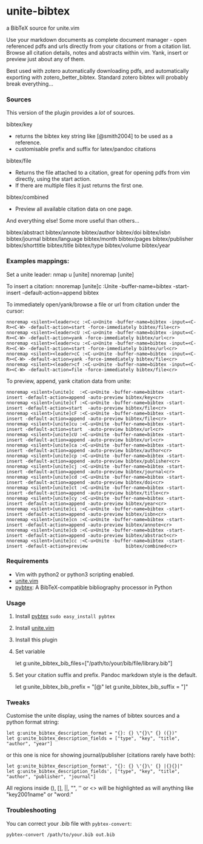 unite-bibtex
============

a BibTeX source for unite.vim

Use your markdown documents as complete document manager - open referenced pdfs
and urls directly from your citations or from a citation list. Browse all
citation details, notes and abstracts within vim. Yank, insert or preview just
about any of them.

Best used with zotero automatically downloading pdfs, and automatically
exporting with zotero_better_bibtex. Standard zotero bibtex will probably break
everything...


### Sources

This version of the plugin provides a *lot* of sources.

bibtex/key
- returns the bibtex key string like [@smith2004] to be used as a reference.
- customisable prefix and suffix for latex/pandoc citations

bibtex/file
- Returns the file attached to a citation, great for opening pdfs from vim
  directly, using the start action.
- If there are multiple files it just returns the first one.

bibtex/combined
- Preview all available citation data on one page.

And everything else! Some more useful than others...

bibtex/abstract
bibtex/annote
bibtex/author
bibtex/doi
bibtex/isbn
bibtex/journal
bibtex/language
bibtex/month
bibtex/pages
bibtex/publisher
bibtex/shorttitle
bibtex/title
bibtex/type
bibtex/volume
bibtex/year

### Examples mappings:

Set a unite leader:
nmap <leader>u [unite]
nnoremap [unite] <nop>

To insert a citation:
nnoremap <silent>[unite]c       :<C-u>Unite -buffer-name=bibtex   -start-insert -default-action=append      bibtex<cr>

To immediately open/yank/browse a file or url from citation under the cursor:

    nnoremap <silent><leader>cc :<C-u>Unite -buffer-name=bibtex -input=<C-R><C-W> -default-action=start -force-immediately bibtex/file<cr>
    nnoremap <silent><leader>cU :<C-u>Unite -buffer-name=bibtex -input=<C-R><C-W> -default-action=yank -force-immediately bibtex/url<cr>
    nnoremap <silent><leader>cu :<C-u>Unite -buffer-name=bibtex -input=<C-R><C-W> -default-action=start -force-immediately bibtex/url<cr>
    nnoremap <silent><leader>cC :<C-u>Unite -buffer-name=bibtex -input=<C-R><C-W> -default-action=yank -force-immediately bibtex/file<cr>
    nnoremap <silent><leader>cf :<C-u>Unite -buffer-name=bibtex -input=<C-R><C-W> -default-action=file -force-immediately bibtex/file<cr>

To preview, append, yank citation data from unite:

    nnoremap <silent>[unite]c  :<C-u>Unite -buffer-name=bibtex -start-insert -default-action=append -auto-preview bibtex/key<cr>
    nnoremap <silent>[unite]cf :<C-u>Unite -buffer-name=bibtex -start-insert -default-action=start  -auto-preview bibtex/file<cr>
    nnoremap <silent>[unite]cF :<C-u>Unite -buffer-name=bibtex -start-insert -default-action=append -auto-preview bibtex/file<cr>
    nnoremap <silent>[unite]cu :<C-u>Unite -buffer-name=bibtex -start-insert -default-action=start  -auto-preview bibtex/url<cr>
    nnoremap <silent>[unite]cU :<C-u>Unite -buffer-name=bibtex -start-insert -default-action=append -auto-preview bibtex/url<cr>
    nnoremap <silent>[unite]ca :<C-u>Unite -buffer-name=bibtex -start-insert -default-action=append -auto-preview bibtex/author<cr>
    nnoremap <silent>[unite]cp :<C-u>Unite -buffer-name=bibtex -start-insert -default-action=append -auto-preview bibtex/publisher<cr>
    nnoremap <silent>[unite]cj :<C-u>Unite -buffer-name=bibtex -start-insert -default-action=append -auto-preview bibtex/journal<cr>
    nnoremap <silent>[unite]cd :<C-u>Unite -buffer-name=bibtex -start-insert -default-action=append -auto-preview bibtex/doi<cr>
    nnoremap <silent>[unite]ct :<C-u>Unite -buffer-name=bibtex -start-insert -default-action=append -auto-preview bibtex/title<cr>
    nnoremap <silent>[unite]cy :<C-u>Unite -buffer-name=bibtex -start-insert -default-action=append -auto-preview bibtex/year<cr>
    nnoremap <silent>[unite]ci :<C-u>Unite -buffer-name=bibtex -start-insert -default-action=append -auto-preview bibtex/isbn<cr>
    nnoremap <silent>[unite]cn :<C-u>Unite -buffer-name=bibtex -start-insert -default-action=append -auto-preview bibtex/annote<cr>
    nnoremap <silent>[unite]cb :<C-u>Unite -buffer-name=bibtex -start-insert -default-action=append -auto-preview bibtex/abstract<cr>
    nnoremap <silent>[unite]cc :<C-u>Unite -buffer-name=bibtex -start-insert -default-action=preview              bibtex/combined<cr>



### Requirements

- Vim with python2 or python3 scripting enabled.
- [unite.vim](https://github.com/Shougo/unite.vim)
- [pybtex](http://pypi.python.org/pypi/pybtex): A BibTeX-compatible bibliography processor in Python

### Usage

1. Install [pybtex](http://pypi.python.org/pypi/pybtex) `sudo easy_install pybtex`
1. Install [unite.vim](https://github.com/Shougo/unite.vim)
1. Install this plugin
1. Set variable 

    let g:unite_bibtex_bib_files=["/path/to/your/bib/file/library.bib"]

1. Set your citation suffix and prefix. Pandoc markdown style is the default.

    let g:unite_bibtex_bib_prefix = "[@"
    let g:unite_bibtex_bib_suffix = "]"

### Tweaks 

Customise the unite display, using the names of bibtex sources and a python format string:

    let g:unite_bibtex_description_format = "{}: {} \"{}\" {} ({})"
    let g:unite_bibtex_description_fields = ["type", "key", "title", "author", "year"]

or this one is nice for showing journal/publisher (citations rarely have both):

    let g:unite_bibtex_description_format', "{}: {} \'{}\' {} |{}{}|"
    let g:unite_bibtex_description_fields', ["type", "key", "title", "author", "publisher", "journal"]

All regions inside (), [], ||, "", '' or <> will be highlighted as will anything
like "key2001name" or "word:"

### Troubleshooting

You can correct your .bib file with `pybtex-convert`:

    pybtex-convert /path/to/your.bib out.bib
